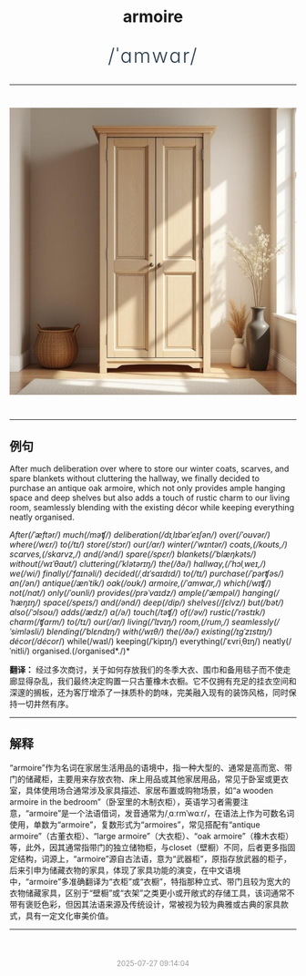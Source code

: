 <div align="center">

# armoire

<div style="margin: 30px 0;">
<h1 style="font-size: 2.5em; font-weight: 300; letter-spacing: 2px; margin: 0; color: #2c3e50;">
/ˈɑmwɑr/
</h1>
</div>

</div>

---

<div align="center" style="margin: 40px 0;">

![armoire](images/armoire.png)

</div>

---

## 例句

After much deliberation over where to store our winter coats, scarves, and spare blankets without cluttering the hallway, we finally decided to purchase an antique oak armoire, which not only provides ample hanging space and deep shelves but also adds a touch of rustic charm to our living room, seamlessly blending with the existing décor while keeping everything neatly organised.

*After(/ˈæftər/) much(/məʧ/) deliberation(/dɪˌlɪbərˈeɪʃən/) over(/ˈoʊvər/) where(/wɛr/) to(/tɪ/) store(/stɔr/) our(/ɑr/) winter(/ˈwɪntər/) coats,(/koʊts,/) scarves,(/skɑrvz,/) and(/ənd/) spare(/spɛr/) blankets(/ˈblæŋkəts/) without(/wɪˈθaʊt/) cluttering(/ˈklətərɪŋ/) the(/ðə/) hallway,(/ˈhɔlˌweɪ,/) we(/wi/) finally(/ˈfaɪnəli/) decided(/ˌdɪˈsaɪdɪd/) to(/tɪ/) purchase(/ˈpərʧəs/) an(/ən/) antique(/ænˈtik/) oak(/oʊk/) armoire,(/ˈɑmwɑr,/) which(/wɪʧ/) not(/nɑt/) only(/ˈoʊnli/) provides(/prəˈvaɪdz/) ample(/ˈæmpəl/) hanging(/ˈhæŋɪŋ/) space(/speɪs/) and(/ənd/) deep(/dip/) shelves(/ʃɛlvz/) but(/bət/) also(/ˈɔlsoʊ/) adds(/ædz/) a(/ə/) touch(/təʧ/) of(/əv/) rustic(/ˈrəstɪk/) charm(/ʧɑrm/) to(/tɪ/) our(/ɑr/) living(/ˈlɪvɪŋ/) room,(/rum,/) seamlessly(/ˈsimləsli/) blending(/ˈblɛndɪŋ/) with(/wɪθ/) the(/ðə/) existing(/ɪgˈzɪstɪŋ/) décor(/décor*/) while(/waɪl/) keeping(/ˈkipɪŋ/) everything(/ˈɛvriˌθɪŋ/) neatly(/ˈnitli/) organised.(/organised*./)*

**翻译：** 经过多次商讨，关于如何存放我们的冬季大衣、围巾和备用毯子而不使走廊显得杂乱，我们最终决定购置一只古董橡木衣橱。它不仅拥有充足的挂衣空间和深邃的搁板，还为客厅增添了一抹质朴的韵味，完美融入现有的装饰风格，同时保持一切井然有序。

---

## 解释

“armoire”作为名词在家居生活用品的语境中，指一种大型的、通常是高而宽、带门的储藏柜，主要用来存放衣物、床上用品或其他家居用品，常见于卧室或更衣室，具体使用场合通常涉及家具描述、家居布置或购物场景，如“a wooden armoire in the bedroom”（卧室里的木制衣柜），英语学习者需要注意，“armoire”是一个法语借词，发音通常为/ˌɑːrmˈwɑːr/，在语法上作为可数名词使用，单数为“armoire”，复数形式为“armoires”，常见搭配有“antique armoire”（古董衣柜）、“large armoire”（大衣柜）、“oak armoire”（橡木衣柜）等，此外，因其通常指带门的独立储物柜，与closet（壁橱）不同，后者更多指固定结构，词源上，“armoire”源自古法语，意为“武器柜”，原指存放武器的柜子，后来引申为储藏衣物的家具，体现了家具功能的演变，在中文语境中，“armoire”多准确翻译为“衣柜”或“衣橱”，特指那种立式、带门且较为宽大的衣物储藏家具，区别于“壁橱”或“衣架”之类更小或开敞式的存储工具，该词通常不带有褒贬色彩，但因其法语来源及传统设计，常被视为较为典雅或古典的家具款式，具有一定文化审美价值。


---

<div align="center" style="margin-top: 50px;">
<small style="color: #999; font-size: 0.9em;">2025-07-27 09:14:04</small>
</div>
